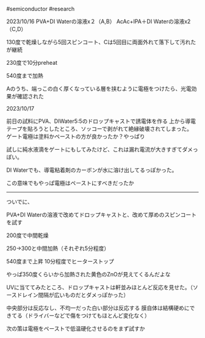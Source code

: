 #semiconductor #research 

2023/10/16
PVA+DI Waterの溶液x２（A,B）
AcAc+IPA＋DI Waterの溶液x2（C,D）

130度で乾燥しながら5回スピンコート、Cは5回目に両面外れて落下して汚れたが継続

230度で10分preheat

540度まで加熱

Aのうち、端っこの白く厚くなっている層を挟むように電極をつけたら、光電効果が確認された

2023/10/17

前日の試料にPVA、DIWater5:5のドロップキャストで誘電体を作る
上から導電テープを貼ろうとしたところ、ソッコーで剥がれて絶縁破壊されてしまった。
ゲート電極は塗料かペーストの方が良かったか？やっぱり

試しに純水液滴をゲートにもしてみたけど、これは漏れ電流が大きすぎてダメっぽい。

DI Waterでも、導電粘着剤のカーボンが水に溶け出してるっぽかった。

この意味でもやっぱ電極はペーストにすべきだったか

---

ついでに、

PVA+DI Waterの溶液で改めてドロップキャストと、改めて厚めのスピンコートを試す

200度で中間乾燥

250→300と中間加熱（それぞれ5分程度）

540度まで上昇 10分程度でヒーターストップ

やっぱ350度くらいから加熱された黄色のZnOが見えてくるんだよな

UVに当ててみたところ、ドロップキャストは軒並みほとんど反応を見せた。（ソースドレイン間隔が広いものだとダメっぽかった）

中央部分は反応なし、不均一だった白い部分は反応する
膜自体は結構硬めにできてる（ドライバーなどで傷をつけてもほとんど変化なく）


次の策は電極をペーストで低温硬化させるのをまず試すか